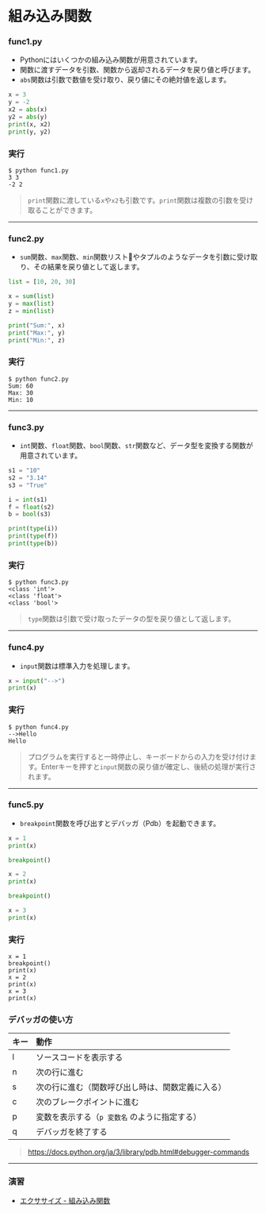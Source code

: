 # 組み込み関数

### func1.py

+ Pythonにはいくつかの組み込み関数が用意されています。
+ 関数に渡すデータを引数、関数から返却されるデータを戻り値と呼びます。
+ `abs`関数は引数で数値を受け取り、戻り値にその絶対値を返します。

```python
x = 3
y = -2
x2 = abs(x)
y2 = abs(y)
print(x, x2)
print(y, y2)
```

### 実行

```
$ python func1.py 
3 3
-2 2
```

> `print`関数に渡している`x`や`x2`も引数です。`print`関数は複数の引数を受け取ることができます。

---

### func2.py

+ `sum`関数、`max`関数、`min`関数リストやタプルのようなデータを引数に受け取り、その結果を戻り値として返します。

```python
list = [10, 20, 30]

x = sum(list)
y = max(list)
z = min(list)

print("Sum:", x)
print("Max:", y)
print("Min:", z)
```

### 実行

```
$ python func2.py
Sum: 60
Max: 30
Min: 10
```

---


### func3.py

+ `int`関数、`float`関数、`bool`関数、`str`関数など、データ型を変換する関数が用意されています。

```python
s1 = "10"
s2 = "3.14"
s3 = "True"

i = int(s1)
f = float(s2)
b = bool(s3)

print(type(i))
print(type(f))
print(type(b))
```

### 実行

```
$ python func3.py
<class 'int'>
<class 'float'>
<class 'bool'>
```

> `type`関数は引数で受け取ったデータの型を戻り値として返します。

---

### func4.py

+ `input`関数は標準入力を処理します。

```python
x = input("-->")
print(x)
```

### 実行

```
$ python func4.py
-->Hello
Hello
```

> プログラムを実行すると一時停止し、キーボードからの入力を受け付けます。Enterキーを押すと`input`関数の戻り値が確定し、後続の処理が実行されます。

---

### func5.py

+ `breakpoint`関数を呼び出すとデバッガ（Pdb）を起動できます。

```python
x = 1
print(x)

breakpoint()

x = 2
print(x)

breakpoint()

x = 3
print(x)
```

### 実行

```
x = 1
breakpoint()
print(x)
x = 2
print(x)
x = 3
print(x)
```

### デバッガの使い方

|キー|動作|
|:--|:--|
|l|ソースコードを表示する|
|n|次の行に進む|
|s|次の行に進む（関数呼び出し時は、関数定義に入る）|
|c|次のブレークポイントに進む|
|p|変数を表示する（`p 変数名` のように指定する）|
|q|デバッガを終了する|

> https://docs.python.org/ja/3/library/pdb.html#debugger-commands

---

### 演習

+ [エクササイズ - 組み込み関数](ex/09_basic_ex.md)
